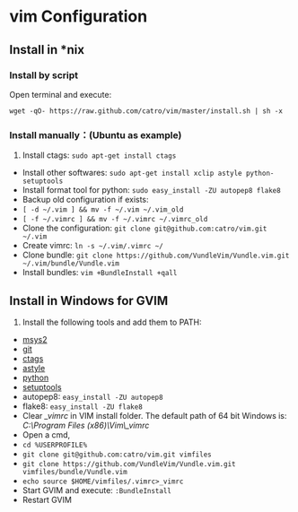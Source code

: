 # vim Configuration

## Install in \*nix

### Install by script

Open terminal and execute:

`wget -qO- https://raw.github.com/catro/vim/master/install.sh | sh -x`

### Install manually：(Ubuntu as example)

1. Install ctags: `sudo apt-get install ctags`
- Install other softwares: `sudo apt-get install xclip astyle python-setuptools`
- Install format tool for python: `sudo easy_install -ZU autopep8 flake8`
- Backup old configuration if exists:
 - `[ -d ~/.vim ] && mv -f ~/.vim ~/.vim_old`
 - `[ -f ~/.vimrc ] && mv -f ~/.vimrc ~/.vimrc_old`
- Clone the configuration: `git clone git@github.com:catro/vim.git ~/.vim`
- Create vimrc: `ln -s ~/.vim/.vimrc ~/`
- Clone bundle: `git clone https://github.com/VundleVim/Vundle.vim.git ~/.vim/bundle/Vundle.vim`
- Install bundles: `vim +BundleInstall +qall`

## Install in Windows for GVIM

1. Install the following tools and add them to PATH:
 - [msys2](http://www.msys2.org/)
 - [git](https://git-scm.com/)
 - [ctags](http://ctags.sourceforge.net/)
 - [astyle](http://astyle.sourceforge.net/)
 - [python](https://www.python.org/)
 - [setuptools](https://pypi.python.org/pypi/setuptools)
 - autopep8: `easy_install -ZU autopep8`
 - flake8: `easy_install -ZU flake8`
- Clear *\_vimrc* in VIM install folder. The default path of 64 bit Windows is:
    *C:\Program Files (x86)\Vim\\_vimrc*
- Open a cmd,
 - `cd %USERPROFILE%`
 - `git clone git@github.com:catro/vim.git vimfiles`
 - `git clone https://github.com/VundleVim/Vundle.vim.git vimfiles/bundle/Vundle.vim`
 - `echo source $HOME/vimfiles/.vimrc>_vimrc`
- Start GVIM and execute: `:BundleInstall`
- Restart GVIM

